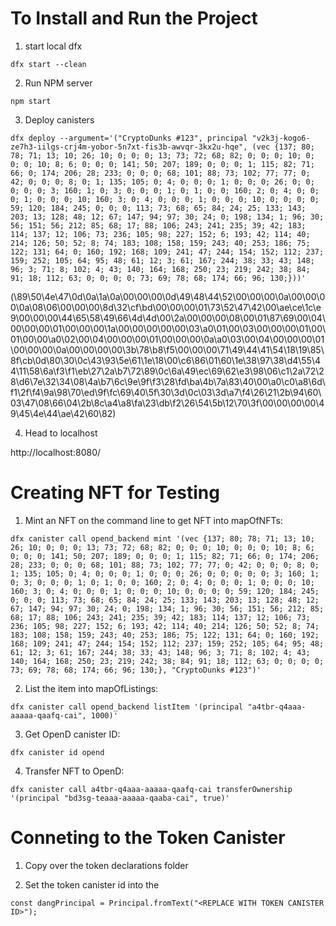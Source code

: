# To Install and Run the Project

1. start local dfx

```
dfx start --clean
```

2. Run NPM server

```
npm start
```

3. Deploy canisters

```
dfx deploy --argument='("CryptoDunks #123", principal "v2k3j-kogo6-ze7h3-iilgs-crj4m-yobor-5n7xt-fis3b-awvqr-3kx2u-hqe", (vec {137; 80; 78; 71; 13; 10; 26; 10; 0; 0; 0; 13; 73; 72; 68; 82; 0; 0; 0; 10; 0; 0; 0; 10; 8; 6; 0; 0; 0; 141; 50; 207; 189; 0; 0; 0; 1; 115; 82; 71; 66; 0; 174; 206; 28; 233; 0; 0; 0; 68; 101; 88; 73; 102; 77; 77; 0; 42; 0; 0; 0; 8; 0; 1; 135; 105; 0; 4; 0; 0; 0; 1; 0; 0; 0; 26; 0; 0; 0; 0; 0; 3; 160; 1; 0; 3; 0; 0; 0; 1; 0; 1; 0; 0; 160; 2; 0; 4; 0; 0; 0; 1; 0; 0; 0; 10; 160; 3; 0; 4; 0; 0; 0; 1; 0; 0; 0; 10; 0; 0; 0; 0; 59; 120; 184; 245; 0; 0; 0; 113; 73; 68; 65; 84; 24; 25; 133; 143; 203; 13; 128; 48; 12; 67; 147; 94; 97; 30; 24; 0; 198; 134; 1; 96; 30; 56; 151; 56; 212; 85; 68; 17; 88; 106; 243; 241; 235; 39; 42; 183; 114; 137; 12; 106; 73; 236; 105; 98; 227; 152; 6; 193; 42; 114; 40; 214; 126; 50; 52; 8; 74; 183; 108; 158; 159; 243; 40; 253; 186; 75; 122; 131; 64; 0; 160; 192; 168; 109; 241; 47; 244; 154; 152; 112; 237; 159; 252; 105; 64; 95; 48; 61; 12; 3; 61; 167; 244; 38; 33; 43; 148; 96; 3; 71; 8; 102; 4; 43; 140; 164; 168; 250; 23; 219; 242; 38; 84; 91; 18; 112; 63; 0; 0; 0; 0; 73; 69; 78; 68; 174; 66; 96; 130;}))'
```

(\89\50\4e\47\0d\0a\1a\0a\00\00\00\0d\49\48\44\52\00\00\00\0a\00\00\00\0a\08\06\00\00\00\8d\32\cf\bd\00\00\00\01\73\52\47\42\00\ae\ce\1c\e9\00\00\00\44\65\58\49\66\4d\4d\00\2a\00\00\00\08\00\01\87\69\00\04\00\00\00\01\00\00\00\1a\00\00\00\00\00\03\a0\01\00\03\00\00\00\01\00\01\00\00\a0\02\00\04\00\00\00\01\00\00\00\0a\a0\03\00\04\00\00\00\01\00\00\00\0a\00\00\00\00\3b\78\b8\f5\00\00\00\71\49\44\41\54\18\19\85\8f\cb\0d\80\30\0c\43\93\5e\61\1e\18\00\c6\86\01\60\1e\38\97\38\d4\55\44\11\58\6a\f3\f1\eb\27\2a\b7\72\89\0c\6a\49\ec\69\62\e3\98\06\c1\2a\72\28\d6\7e\32\34\08\4a\b7\6c\9e\9f\f3\28\fd\ba\4b\7a\83\40\00\a0\c0\a8\6d\f1\2f\f4\9a\98\70\ed\9f\fc\69\40\5f\30\3d\0c\03\3d\a7\f4\26\21\2b\94\60\03\47\08\66\04\2b\8c\a4\a8\fa\23\db\f2\26\54\5b\12\70\3f\00\00\00\00\49\45\4e\44\ae\42\60\82)

4. Head to localhost

http://localhost:8080/

# Creating NFT for Testing

1. Mint an NFT on the command line to get NFT into mapOfNFTs:

```
dfx canister call opend_backend mint '(vec {137; 80; 78; 71; 13; 10; 26; 10; 0; 0; 0; 13; 73; 72; 68; 82; 0; 0; 0; 10; 0; 0; 0; 10; 8; 6; 0; 0; 0; 141; 50; 207; 189; 0; 0; 0; 1; 115; 82; 71; 66; 0; 174; 206; 28; 233; 0; 0; 0; 68; 101; 88; 73; 102; 77; 77; 0; 42; 0; 0; 0; 8; 0; 1; 135; 105; 0; 4; 0; 0; 0; 1; 0; 0; 0; 26; 0; 0; 0; 0; 0; 3; 160; 1; 0; 3; 0; 0; 0; 1; 0; 1; 0; 0; 160; 2; 0; 4; 0; 0; 0; 1; 0; 0; 0; 10; 160; 3; 0; 4; 0; 0; 0; 1; 0; 0; 0; 10; 0; 0; 0; 0; 59; 120; 184; 245; 0; 0; 0; 113; 73; 68; 65; 84; 24; 25; 133; 143; 203; 13; 128; 48; 12; 67; 147; 94; 97; 30; 24; 0; 198; 134; 1; 96; 30; 56; 151; 56; 212; 85; 68; 17; 88; 106; 243; 241; 235; 39; 42; 183; 114; 137; 12; 106; 73; 236; 105; 98; 227; 152; 6; 193; 42; 114; 40; 214; 126; 50; 52; 8; 74; 183; 108; 158; 159; 243; 40; 253; 186; 75; 122; 131; 64; 0; 160; 192; 168; 109; 241; 47; 244; 154; 152; 112; 237; 159; 252; 105; 64; 95; 48; 61; 12; 3; 61; 167; 244; 38; 33; 43; 148; 96; 3; 71; 8; 102; 4; 43; 140; 164; 168; 250; 23; 219; 242; 38; 84; 91; 18; 112; 63; 0; 0; 0; 0; 73; 69; 78; 68; 174; 66; 96; 130;}, "CryptoDunks #123")'
```

2. List the item into mapOfListings:

```
dfx canister call opend_backend listItem '(principal "a4tbr-q4aaa-aaaaa-qaafq-cai", 1000)'
```

3. Get OpenD canister ID:

```
dfx canister id opend
```

4. Transfer NFT to OpenD:

```
dfx canister call a4tbr-q4aaa-aaaaa-qaafq-cai transferOwnership '(principal "bd3sg-teaaa-aaaaa-qaaba-cai", true)'
```

# Conneting to the Token Canister

1. Copy over the token declarations folder

2. Set the token canister id into the <REPLACE WITH TOKEN CANISTER ID>

```
const dangPrincipal = Principal.fromText("<REPLACE WITH TOKEN CANISTER ID>");
```
